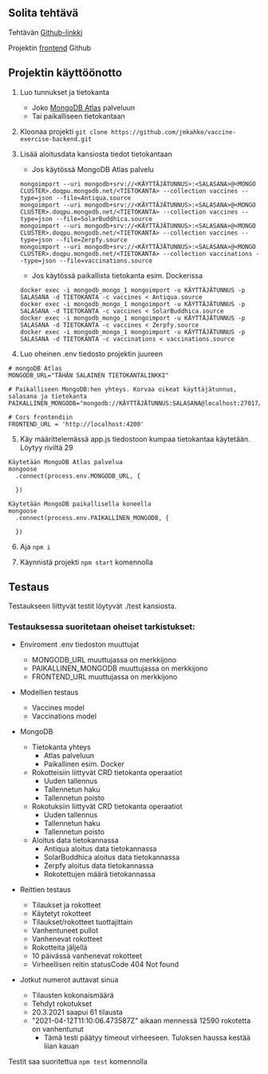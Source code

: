 ## Solita tehtävä
Tehtävän [Github-linkki](https://github.com/solita/vaccine-exercise-2021)

Projektin [frontend](https://github.com/jmkahko/vaccine-exercise-frontend) Github

## Projektin käyttöönotto
1. Luo tunnukset ja tietokanta 
    - Joko [MongoDB Atlas](https://www.mongodb.com/cloud/atlas) palveluun
    - Tai paikalliseen tietokantaan
2. Kloonaa projekti `git clone https://github.com/jmkahko/vaccine-exercise-backend.git`
3. Lisää aloitusdata kansiosta tiedot tietokantaan

    - Jos käytössä MongoDB Atlas palvelu
    ```
    mongoimport --uri mongodb+srv://<KÄYTTÄJÄTUNNUS>:<SALASANA>@<MONGO CLUSTER>.doqpu.mongodb.net/<TIETOKANTA> --collection vaccines --type=json --file=Antiqua.source
    mongoimport --uri mongodb+srv://<KÄYTTÄJÄTUNNUS>:<SALASANA>@<MONGO CLUSTER>.doqpu.mongodb.net/<TIETOKANTA> --collection vaccines --type=json --file=SolarBuddhica.source
    mongoimport --uri mongodb+srv://<KÄYTTÄJÄTUNNUS>:<SALASANA>@<MONGO CLUSTER>.doqpu.mongodb.net/<TIETOKANTA> --collection vaccines --type=json --file=Zerpfy.source
    mongoimport --uri mongodb+srv://<KÄYTTÄJÄTUNNUS>:<SALASANA>@<MONGO CLUSTER>.doqpu.mongodb.net/<TIETOKANTA> --collection vaccinations --type=json --file=vaccinations.source
    ```

    - Jos käytössä paikallista tietokanta esim. Dockerissa
    ```
    docker exec -i mongodb_mongo_1 mongoimport -u KÄYTTÄJÄTUNNUS -p SALASANA -d TIETOKANTA -c vaccines < Antiqua.source
    docker exec -i mongodb_mongo_1 mongoimport -u KÄYTTÄJÄTUNNUS -p SALASANA -d TIETOKANTA -c vaccines < SolarBuddhica.source
    docker exec -i mongodb_mongo_1 mongoimport -u KÄYTTÄJÄTUNNUS -p SALASANA -d TIETOKANTA -c vaccines < Zerpfy.source
    docker exec -i mongodb_mongo_1 mongoimport -u KÄYTTÄJÄTUNNUS -p SALASANA -d TIETOKANTA -c vaccinations < vaccinations.source
    ```

4. Luo oheinen .env tiedosto projektin juureen

```
# mongoDB Atlas
MONGODB_URL="TÄHÄN SALAINEN TIETOKANTALINKKI"

# Paikalliseen MongoDB:hen yhteys. Korvaa oikeat käyttäjätunnus, salasana ja tietokanta
PAIKALLINEN_MONGODB="mongodb://KÄYTTÄJÄTUNNUS:SALASANA@localhost:27017/TIETOKANTA"

# Cors frontendiin
FRONTEND_URL = 'http://localhost:4200'
```

5. Käy määrittelemässä app.js tiedostoon kumpaa tietokantaa käytetään. Löytyy riviltä 29

```
Käytetään MongoDB Atlas palvelua
mongoose
  .connect(process.env.MONGODB_URL, {

  })

Käytetään MongoDB paikallisella koneella
mongoose
  .connect(process.env.PAIKALLINEN_MONGODB, {

  })
```

6. Aja `npm i`

7. Käynnistä projekti `npm start` komennolla

## Testaus
Testaukseen liittyvät testit löytyvät ./test kansiosta. 

### Testauksessa suoritetaan oheiset tarkistukset:
* Enviroment .env tiedoston muuttujat
  - MONGODB_URL muuttujassa on merkkijono
  - PAIKALLINEN_MONGODB muuttujassa on merkkijono
  - FRONTEND_URL muuttujassa on merkkijono

* Modellien testaus
  - Vaccines model
  - Vaccinations model

* MongoDB
  - Tietokanta yhteys
    - Atlas palveluun
    - Paikallinen esim. Docker
  - Rokotteisiin liittyvät CRD tietokanta operaatiot
    - Uuden tallennus
    - Tallennetun haku
    - Tallennetun poisto
  - Rokotuksiin liittyvät CRD tietokanta operaatiot
    - Uuden tallennus
    - Tallennetun haku
    - Tallennetun poisto
  - Aloitus data tietokannassa
    - Antiqua aloitus data tietokannassa
    - SolarBuddhica aloitus data tietokannassa
    - Zerpfy aloitus data tietokannassa
    - Rokotettujen määrä tietokannassa

* Reittien testaus
  - Tilaukset ja rokotteet
  - Käytetyt rokotteet
  - Tilaukset/rokotteet tuottajittain
  - Vanhentuneet pullot
  - Vanhenevat rokotteet
  - Rokotteita jäljellä
  - 10 päivässä vanhenevat rokotteet
  - Virheellisen reitin statusCode 404 Not found

* Jotkut numerot auttavat sinua
  - Tilausten kokonaismäärä
  - Tehdyt rokotukset
  - 20.3.2021 saapui 61 tilausta
  - "2021-04-12T11:10:06.473587Z" aikaan mennessä 12590 rokotetta on vanhentunut
    - Tämä testi päätyy timeout virheeseen. Tuloksen haussa kestää liian kauan

Testit saa suoritettua `npm test` komennolla